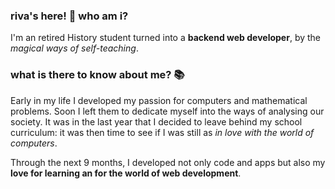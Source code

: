 ### riva's here! 👋 who am i?

I'm an retired History student turned into a **backend web developer**, by the *magical ways of self-teaching*. 

### what is there to know about me? 📚 
  
Early in my life I developed my passion for computers and mathematical problems. Soon I left them to dedicate myself into the ways of analysing our society. It was in the last year that I decided to leave behind my school curriculum: it was then time to see if I was still as *in love with the world of computers*.

Through the next 9 months, I developed not only code and apps but also my **love for learning an for the world of web development**.



